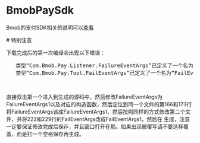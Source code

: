 # BmobPaySdk
<p>Bmob的支付SDK相关的说明可以<a href="http://docs.bmob.cn/androidpay/index.html?menukey=fast_start&key=start_android_pay">查看</a></p>
# 特别注意
<p>下载完成后的第一次编译会出现以下错误：</p>
<pre>
   类型“Com.Bmob.Pay.Listener.FailureEventArgs”已定义了一个名为“FailureEventArgs”的具有相同参数类型的成员
   类型“Com.Bmob.Pay.Tool.FailEventArgs”已定义了一个名为“FailEventArgs”的具有相同参数类型的成员
</pre>
<br/>
<p>
直接双击第一个进入到生成的源码中，然后修改FailureEventArgs为FailureEventArgs1以及对应的构造函数，然后定位到同一个文件的第166和173行
将FailureEventArgs该成FailureEventArgs1，然后按照同样的方式修改第二个文件，并将222和229行的FailEventArgs改成FailEventArgs1，然后在
生成，注意一定要保证修改完成后保存，并且窗口打开在那。如果出现被覆写请不要选择覆盖，而是打一个空格保存再生成。
</p>
